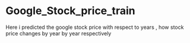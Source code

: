 # Google_Stock_price_train
Here i predicted the google stock price with respect to years , how stock price changes by year by year respectively  
